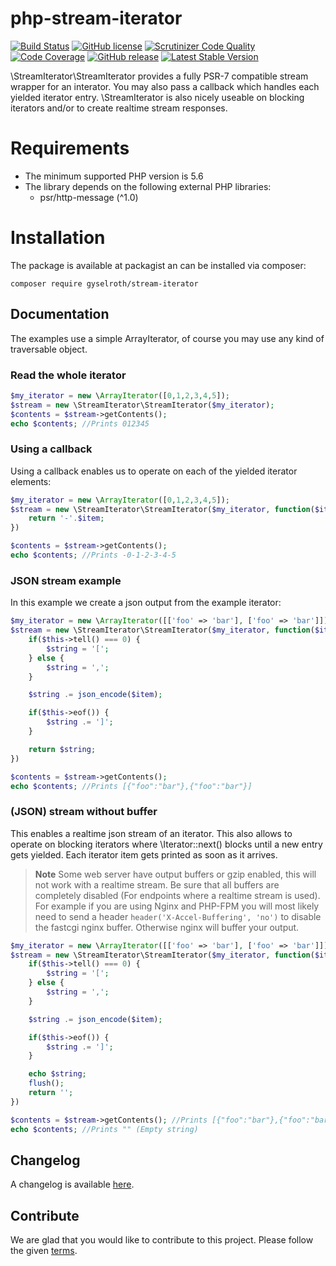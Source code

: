 # php-stream-iterator

[![Build Status](https://travis-ci.org/gyselroth/php-stream-iterator.svg)](https://travis-ci.org/gyselroth/php-stream-iterator)
 [![GitHub license](https://img.shields.io/badge/license-GPL3-blue.svg)](https://raw.githubusercontent.com/gyselroth/php-stream-iterator/master/LICENSE)
[![Scrutinizer Code Quality](https://scrutinizer-ci.com/g/gyselroth/php-stream-iterator/badges/quality-score.png)](https://scrutinizer-ci.com/g/gyselroth/php-stream-iterator)
[![Code Coverage](https://scrutinizer-ci.com/g/gyselroth/php-stream-iterator/badges/coverage.png?b=master)](https://scrutinizer-ci.com/g/gyselroth/php-stream-iterator/?branch=master)
[![GitHub release](https://img.shields.io/github/release/gyselroth/php-stream-iterator.svg)](https://github.com/gyselroth/php-stream-iterator/releases)
[![Latest Stable Version](https://img.shields.io/packagist/v/gyselroth/stream-iterator.svg)](https://packagist.org/packages/gyselroth/stream-iterator)

\StreamIterator\StreamIterator provides a fully PSR-7 compatible stream wrapper for an interator.
You may also pass a callback which handles each yielded iterator entry.
\StreamIterator is also nicely useable on blocking iterators and/or to create realtime stream responses.

# Requirements

* The minimum supported PHP version is 5.6
* The library depends on the following external PHP libraries:
    * psr/http-message (^1.0)

# Installation

The package is available at packagist an can be installed via composer:

```
composer require gyselroth/stream-iterator
```

## Documentation

The examples use a simple ArrayIterator, of course you may use any kind of traversable object.

### Read the whole iterator
```php
$my_iterator = new \ArrayIterator([0,1,2,3,4,5]);
$stream = new \StreamIterator\StreamIterator($my_iterator);
$contents = $stream->getContents();
echo $contents; //Prints 012345
```

### Using a callback

Using a callback enables us to operate on each of the yielded iterator elements:
```php
$my_iterator = new \ArrayIterator([0,1,2,3,4,5]);
$stream = new \StreamIterator\StreamIterator($my_iterator, function($item) {
    return '-'.$item;
})

$contents = $stream->getContents();
echo $contents; //Prints -0-1-2-3-4-5
```

### JSON stream example

In this example we create a json output from the example iterator:

```php
$my_iterator = new \ArrayIterator([['foo' => 'bar'], ['foo' => 'bar']]);
$stream = new \StreamIterator\StreamIterator($my_iterator, function($item) {
    if($this->tell() === 0) {
        $string = '[';
    } else {
        $string = ',';
    }

    $string .= json_encode($item);

    if($this->eof()) {
        $string .= ']';
    }

    return $string;
})

$contents = $stream->getContents();
echo $contents; //Prints [{"foo":"bar"},{"foo":"bar"}]
```

### (JSON) stream without buffer
This enables a realtime json stream of an iterator. This also allows to operate on blocking iterators
where \Iterator::next() blocks until a new entry gets yielded. Each iterator item gets printed as soon as it arrives.

>**Note** Some web server have output buffers or gzip enabled, this will not work with a realtime stream. Be sure
that all buffers are completely disabled (For endpoints where a realtime stream is used). For example if you are using Nginx and PHP-FPM you will most likely need
to send a header `header('X-Accel-Buffering', 'no')` to disable the fastcgi nginx buffer. Otherwise nginx will buffer your output.

```php
$my_iterator = new \ArrayIterator([['foo' => 'bar'], ['foo' => 'bar']]);
$stream = new \StreamIterator\StreamIterator($my_iterator, function($item) {
    if($this->tell() === 0) {
        $string = '[';
    } else {
        $string = ',';
    }

    $string .= json_encode($item);

    if($this->eof()) {
        $string .= ']';
    }

    echo $string;
    flush();
    return '';
})

$contents = $stream->getContents(); //Prints [{"foo":"bar"},{"foo":"bar"}]
echo $contents; //Prints "" (Empty string)
```

## Changelog
A changelog is available [here](https://github.com/gyselroth/php-stream-iterator/CHANGELOG.md).

## Contribute
We are glad that you would like to contribute to this project. Please follow the given [terms](https://github.com/gyselroth/php-stream-iterator/blob/master/CONTRIBUTING.md).
